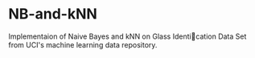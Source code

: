 # NB-and-kNN
Implementaion of Naive Bayes and kNN on Glass Identication Data Set from UCI's machine learning data repository.
